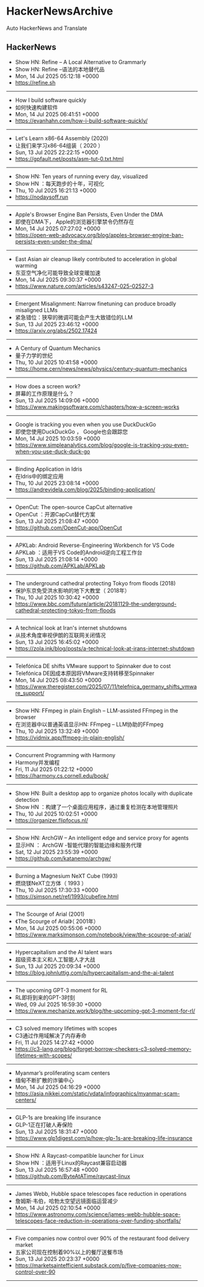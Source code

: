 # HackerNewsArchive
Auto HackerNews and Translate

## HackerNews
* Show HN: Refine – A Local Alternative to Grammarly
* Show HN: Refine –语法的本地替代品
* Mon, 14 Jul 2025 05:12:18 +0000
* https://refine.sh
----
* How I build software quickly
* 如何快速构建软件
* Mon, 14 Jul 2025 06:41:51 +0000
* https://evanhahn.com/how-i-build-software-quickly/
----
* Let's Learn x86-64 Assembly (2020)
* 让我们来学习x86-64组装（ 2020 ）
* Sun, 13 Jul 2025 22:22:15 +0000
* https://gpfault.net/posts/asm-tut-0.txt.html
----
* Show HN: Ten years of running every day, visualized
* Show HN ：每天跑步的十年，可视化
* Thu, 10 Jul 2025 16:21:13 +0000
* https://nodaysoff.run
----
* Apple's Browser Engine Ban Persists, Even Under the DMA
* 即使在DMA下， Apple的浏览器引擎禁令仍然存在
* Mon, 14 Jul 2025 07:27:02 +0000
* https://open-web-advocacy.org/blog/apples-browser-engine-ban-persists-even-under-the-dma/
----
* East Asian air cleanup likely contributed to acceleration in global warming
* 东亚空气净化可能导致全球变暖加速
* Mon, 14 Jul 2025 09:30:37 +0000
* https://www.nature.com/articles/s43247-025-02527-3
----
* Emergent Misalignment: Narrow finetuning can produce broadly misaligned LLMs
* 紧急错位：狭窄的微调可能会产生大致错位的LLM
* Sun, 13 Jul 2025 23:46:12 +0000
* https://arxiv.org/abs/2502.17424
----
* A Century of Quantum Mechanics
* 量子力学的世纪
* Thu, 10 Jul 2025 10:41:58 +0000
* https://home.cern/news/news/physics/century-quantum-mechanics
----
* How does a screen work?
* 屏幕的工作原理是什么？
* Sun, 13 Jul 2025 14:09:06 +0000
* https://www.makingsoftware.com/chapters/how-a-screen-works
----
* Google is tracking you even when you use DuckDuckGo
* 即使您使用DuckDuckGo ， Google也会跟踪您
* Mon, 14 Jul 2025 10:03:59 +0000
* https://www.simpleanalytics.com/blog/google-is-tracking-you-even-when-you-use-duck-duck-go
----
* Binding Application in Idris
* 在Idris中的绑定应用
* Thu, 10 Jul 2025 23:08:14 +0000
* https://andrevidela.com/blog/2025/binding-application/
----
* OpenCut: The open-source CapCut alternative
* OpenCut ：开源CapCut替代方案
* Sun, 13 Jul 2025 21:08:47 +0000
* https://github.com/OpenCut-app/OpenCut
----
* APKLab: Android Reverse-Engineering Workbench for VS Code
* APKLab ：适用于VS Code的Android逆向工程工作台
* Sun, 13 Jul 2025 21:08:14 +0000
* https://github.com/APKLab/APKLab
----
* The underground cathedral protecting Tokyo from floods (2018)
* 保护东京免受洪水影响的地下大教堂（ 2018年）
* Thu, 10 Jul 2025 10:30:42 +0000
* https://www.bbc.com/future/article/20181129-the-underground-cathedral-protecting-tokyo-from-floods
----
* A technical look at Iran's internet shutdowns
* 从技术角度审视伊朗的互联网关闭情况
* Sun, 13 Jul 2025 16:45:02 +0000
* https://zola.ink/blog/posts/a-technical-look-at-irans-internet-shutdown
----
* Telefónica DE shifts VMware support to Spinnaker due to cost
* Telefónica DE因成本原因将VMware支持转移至Spinnaker
* Mon, 14 Jul 2025 08:43:50 +0000
* https://www.theregister.com/2025/07/11/telefnica_germany_shifts_vmware_support/
----
* Show HN: FFmpeg in plain English – LLM-assisted FFmpeg in the browser
* 在浏览器中以普通英语显示HN: FFmpeg – LLM协助的FFmpeg
* Thu, 10 Jul 2025 13:32:49 +0000
* https://vidmix.app/ffmpeg-in-plain-english/
----
* Concurrent Programming with Harmony
* Harmony并发编程
* Fri, 11 Jul 2025 01:22:12 +0000
* https://harmony.cs.cornell.edu/book/
----
* Show HN: Built a desktop app to organize photos locally with duplicate detection
* Show HN ：构建了一个桌面应用程序，通过重复检测在本地管理照片
* Thu, 10 Jul 2025 10:02:51 +0000
* https://organizer.flipfocus.nl/
----
* Show HN: ArchGW – An intelligent edge and service proxy for agents
* 显示HN ： ArchGW -智能代理的智能边缘和服务代理
* Sat, 12 Jul 2025 23:55:39 +0000
* https://github.com/katanemo/archgw/
----
* Burning a Magnesium NeXT Cube (1993)
* 燃烧镁NeXT立方体（ 1993 ）
* Thu, 10 Jul 2025 17:30:33 +0000
* https://simson.net/ref/1993/cubefire.html
----
* The Scourge of Arial (2001)
* 《The Scourge of Arial》（ 2001年）
* Mon, 14 Jul 2025 00:55:06 +0000
* https://www.marksimonson.com/notebook/view/the-scourge-of-arial/
----
* Hypercapitalism and the AI talent wars
* 超级资本主义和人工智能人才大战
* Sun, 13 Jul 2025 20:09:34 +0000
* https://blog.johnluttig.com/p/hypercapitalism-and-the-ai-talent
----
* The upcoming GPT-3 moment for RL
* RL即将到来的GPT-3时刻
* Wed, 09 Jul 2025 16:59:30 +0000
* https://www.mechanize.work/blog/the-upcoming-gpt-3-moment-for-rl/
----
* C3 solved memory lifetimes with scopes
* C3通过作用域解决了内存寿命
* Fri, 11 Jul 2025 14:27:42 +0000
* https://c3-lang.org/blog/forget-borrow-checkers-c3-solved-memory-lifetimes-with-scopes/
----
* Myanmar’s proliferating scam centers
* 缅甸不断扩散的诈骗中心
* Mon, 14 Jul 2025 04:16:29 +0000
* https://asia.nikkei.com/static/vdata/infographics/myanmar-scam-centers/
----
* GLP-1s are breaking life insurance
* GLP-1正在打破人寿保险
* Sun, 13 Jul 2025 18:31:47 +0000
* https://www.glp1digest.com/p/how-glp-1s-are-breaking-life-insurance
----
* Show HN: A Raycast-compatible launcher for Linux
* Show HN ：适用于Linux的Raycast兼容启动器
* Sun, 13 Jul 2025 16:57:48 +0000
* https://github.com/ByteAtATime/raycast-linux
----
* James Webb, Hubble space telescopes face reduction in operations
* 詹姆斯·韦伯，哈勃太空望远镜面临运营减少
* Mon, 14 Jul 2025 02:10:54 +0000
* https://www.astronomy.com/science/james-webb-hubble-space-telescopes-face-reduction-in-operations-over-funding-shortfalls/
----
* Five companies now control over 90% of the restaurant food delivery market
* 五家公司现在控制着90%以上的餐厅送餐市场
* Sun, 13 Jul 2025 20:23:37 +0000
* https://marketsaintefficient.substack.com/p/five-companies-now-control-over-90
----

